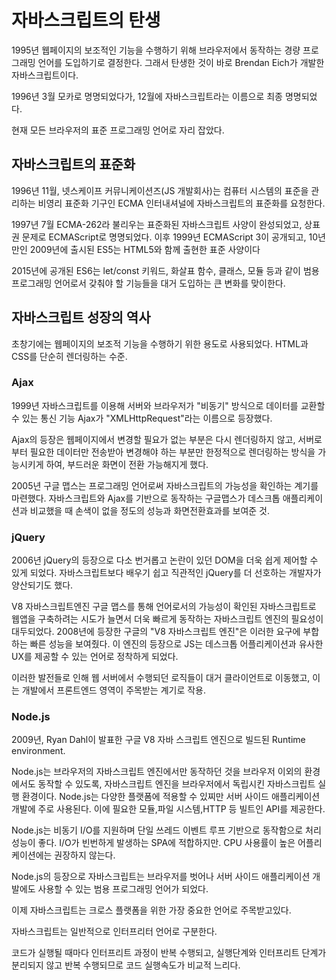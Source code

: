 # 자바스크립트의 탄생

1995년 웹페이지의 보조적인 기능을 수행하기 위해 브라우저에서 동작하는 경량 프로그래밍
언어를 도입하기로 결정한다. 그래서 탄생한 것이 바로 Brendan Eich가 개발한 자바스크립트이다.

1996년 3월 모카로 명명되었다가, 12월에 자바스크립트라는 이름으로 최종 명명되었다.

현재 모든 브라우저의 표준 프로그래밍 언어로 자리 잡았다.

## 자바스크립트의 표준화

1996년 11월, 넷스케이프 커뮤니케이션즈(JS 개발회사)는  컴퓨터 시스템의 표준을
관리하는 비영리 표준화 기구인 ECMA 인터내셔널에 자바스크립트의 표준화를 요청한다.

1997년 7월 ECMA-262라 불리우는 표준화된 자바스크립트 사양이 완성되었고,
상표권 문제로 ECMAScript로 명명되었다. 이후 1999년 ECMAScript 3이 공개되고,
10년 만인 2009년에 출시된 ES5는 HTML5와 함께 출현한 표준 사양이다

2015년에 공개된 ES6는 let/const 키워드, 화살표 함수, 클래스, 모듈 등과 같이 범용 프로그래밍 언어로서
갖춰야 할 기능들을 대거 도입하는 큰 변화를 맞이한다.

## 자바스크립트 성장의 역사

초창기에는 웹페이지의 보조적 기능을 수행하기 위한 용도로 사용되었다.
HTML과 CSS를 단순히 렌더링하는 수준.

### Ajax
1999년 자바스크립트를 이용해 서버와 브라우저가 "비동기" 방식으로 데이터를 교환할 수 있는 통신 기능
Ajax가 "XMLHttpRequest"라는 이름으로 등장했다.

Ajax의 등장은 웹페이지에서 변경할 필요가 없는 부분은 다시 렌더링하지 않고, 서버로부터 필요한 데이터만 전송받아
변경해야 하는 부분만 한정적으로 렌더링하는 방식을 가능시키게 하여, 부드러운 화면이 전환 가능해지게 했다.

2005년 구글 맵스는 프로그래밍 언어로써 자바스크립트의 가능성을 확인하는 계기를 마련했다.
자바스크립트와 Ajax를 기반으로 동작하는 구글맵스가 데스크톱 애플리케이션과 비교했을 때 손색이 없을 정도의 성능과 화면전환효과를 보여준 것.

### jQuery

2006년 jQuery의 등장으로 다소 번거롭고 논란이 있던 DOM을 더욱 쉽게 제어할 수 있게 되었다. 자바스크립트보다 배우기 쉽고
직관적인 jQuery를 더 선호하는 개발자가 양산되기도 했다.

V8 자바스크립트엔진
구글 맵스를 통해 언어로서의 가능성이 확인된 자바스크립트로 웹앱을 구축하려는 시도가 늘면서
더욱 빠르게 동작하는 자바스크립트 엔진의 필요성이 대두되었다.
2008년에 등장한 구글의 "V8 자바스크립트 엔진"은 이러한 요구에 부합하는 빠른 성능을 보여줬다.
이 엔진의 등장으로 JS는 데스크톱 어플리케이션과 유사한 UX를 제공할 수 있는 언어로 정착하게 되었다.

이러한 발전들로 인해 웹 서버에서 수행되던 로직들이 대거 클라이언트로 이동했고, 이는 개발에서 프론트엔드 영역이 주목받는 계기로 작용.

### Node.js

2009년, Ryan Dahl이 발표한 구글 V8 자바 스크립트 엔진으로 빌드된 Runtime environment.

Node.js는 브라우저의 자바스크립트 엔진에서만 동작하던 것을 브라우저 이외의 환경에서도 동작할 수 있도록, 자바스크립트 엔진을 브라우저에서 독립시킨
자바스크립트 실행 환경이다. Node.js는 다양한 플랫폼에 적용할 수 있찌만 서버 사이드 애플리케이션 개발에 주로 사용된다.
이에 필요한 모듈,파일 시스템,HTTP 등 빌트인 API를 제공한다.

Node.js는 비동기 I/O를 지원하며 단일 쓰레드 이벤트 루프 기반으로 동작함으로 처리 성능이 좋다.
I/O가 빈번하게 발생하는 SPA에 적합하지만. CPU 사용률이 높은 어플리케이션에는 권장하지 않는다.

Node.js의 등장으로 자바스크립트는 브라우저를 벗어나 서버 사이드 애플리케이션 개발에도 사용할 수 있는
범용 프로그래밍 언어가 되었다.

이제 자바스크립트는 크로스 플랫폼을 위한 가장 중요한 언어로 주목받고있다.

자바스크립트는 일반적으로 인터프리터 언어로 구분한다.

코드가 실행될 때마다 인터프리트 과정이 반복 수행되고, 실행단계와 인터프리트 단계가 분리되지 않고 반복 수행되므로 코드 실행속도가 비교적 느리다.


